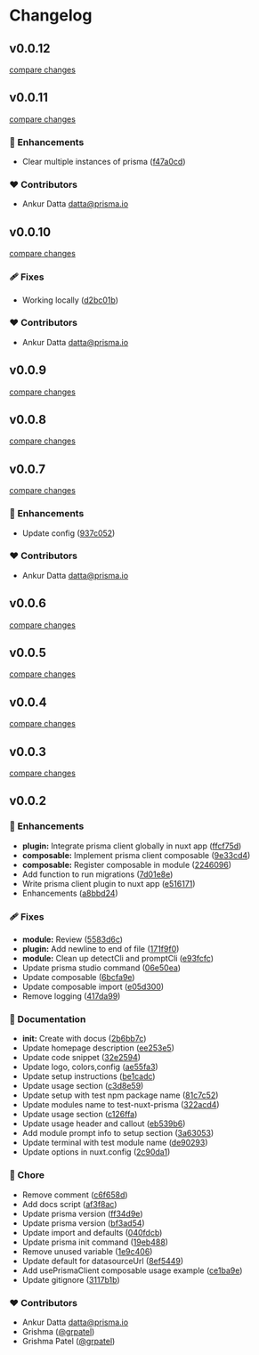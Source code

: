 # Changelog


## v0.0.12

[compare changes](https://github.com/prisma/nuxt-prisma/compare/v0.0.11...v0.0.12)

## v0.0.11

[compare changes](https://github.com/prisma/nuxt-prisma/compare/v0.0.10...v0.0.11)

### 🚀 Enhancements

- Clear multiple instances of prisma ([f47a0cd](https://github.com/prisma/nuxt-prisma/commit/f47a0cd))

### ❤️ Contributors

- Ankur Datta <datta@prisma.io>

## v0.0.10

[compare changes](https://github.com/prisma/nuxt-prisma/compare/v0.0.9...v0.0.10)

### 🩹 Fixes

- Working locally ([d2bc01b](https://github.com/prisma/nuxt-prisma/commit/d2bc01b))

### ❤️ Contributors

- Ankur Datta <datta@prisma.io>

## v0.0.9

[compare changes](https://github.com/prisma/nuxt-prisma/compare/v0.0.8...v0.0.9)

## v0.0.8

[compare changes](https://github.com/prisma/nuxt-prisma/compare/v0.0.7...v0.0.8)

## v0.0.7

[compare changes](https://github.com/prisma/nuxt-prisma/compare/v0.0.6...v0.0.7)

### 🚀 Enhancements

- Update config ([937c052](https://github.com/prisma/nuxt-prisma/commit/937c052))

### ❤️ Contributors

- Ankur Datta <datta@prisma.io>

## v0.0.6

[compare changes](https://github.com/prisma/nuxt-prisma/compare/v0.0.5...v0.0.6)

## v0.0.5

[compare changes](https://github.com/prisma/nuxt-prisma/compare/v0.0.4...v0.0.5)

## v0.0.4

[compare changes](https://github.com/prisma/nuxt-prisma/compare/v0.0.3...v0.0.4)

## v0.0.3

[compare changes](https://github.com/prisma/nuxt-prisma/compare/v0.0.2...v0.0.3)

## v0.0.2


### 🚀 Enhancements

- **plugin:** Integrate prisma client globally in nuxt app ([ffcf75d](https://github.com/prisma/nuxt-prisma/commit/ffcf75d))
- **composable:** Implement prisma client composable ([9e33cd4](https://github.com/prisma/nuxt-prisma/commit/9e33cd4))
- **composable:** Register composable in module ([2246096](https://github.com/prisma/nuxt-prisma/commit/2246096))
- Add function to run migrations ([7d01e8e](https://github.com/prisma/nuxt-prisma/commit/7d01e8e))
- Write prisma client plugin to nuxt app ([e516171](https://github.com/prisma/nuxt-prisma/commit/e516171))
- Enhancements ([a8bbd24](https://github.com/prisma/nuxt-prisma/commit/a8bbd24))

### 🩹 Fixes

- **module:** Review ([5583d6c](https://github.com/prisma/nuxt-prisma/commit/5583d6c))
- **plugin:** Add newline to end of file ([171f9f0](https://github.com/prisma/nuxt-prisma/commit/171f9f0))
- **module:** Clean up detectCli and promptCli ([e93fcfc](https://github.com/prisma/nuxt-prisma/commit/e93fcfc))
- Update prisma studio command ([06e50ea](https://github.com/prisma/nuxt-prisma/commit/06e50ea))
- Update composable ([6bcfa9e](https://github.com/prisma/nuxt-prisma/commit/6bcfa9e))
- Update composable import ([e05d300](https://github.com/prisma/nuxt-prisma/commit/e05d300))
- Remove logging ([417da99](https://github.com/prisma/nuxt-prisma/commit/417da99))

### 📖 Documentation

- **init:** Create with docus ([2b6bb7c](https://github.com/prisma/nuxt-prisma/commit/2b6bb7c))
- Update homepage description ([ee253e5](https://github.com/prisma/nuxt-prisma/commit/ee253e5))
- Update code snippet ([32e2594](https://github.com/prisma/nuxt-prisma/commit/32e2594))
- Update logo, colors,config ([ae55fa3](https://github.com/prisma/nuxt-prisma/commit/ae55fa3))
- Update setup instructions ([be1cadc](https://github.com/prisma/nuxt-prisma/commit/be1cadc))
- Update usage section ([c3d8e59](https://github.com/prisma/nuxt-prisma/commit/c3d8e59))
- Update setup with test npm package name ([81c7c52](https://github.com/prisma/nuxt-prisma/commit/81c7c52))
- Update modules name to test-nuxt-prisma ([322acd4](https://github.com/prisma/nuxt-prisma/commit/322acd4))
- Update usage section ([c126ffa](https://github.com/prisma/nuxt-prisma/commit/c126ffa))
- Update usage header and callout ([eb539b6](https://github.com/prisma/nuxt-prisma/commit/eb539b6))
- Add module prompt info to setup section ([3a63053](https://github.com/prisma/nuxt-prisma/commit/3a63053))
- Update terminal with test module name ([de90293](https://github.com/prisma/nuxt-prisma/commit/de90293))
- Update options in nuxt.config ([2c90da1](https://github.com/prisma/nuxt-prisma/commit/2c90da1))

### 🏡 Chore

- Remove comment ([c6f658d](https://github.com/prisma/nuxt-prisma/commit/c6f658d))
- Add docs script ([af3f8ac](https://github.com/prisma/nuxt-prisma/commit/af3f8ac))
- Update prisma version ([ff34d9e](https://github.com/prisma/nuxt-prisma/commit/ff34d9e))
- Update prisma version ([bf3ad54](https://github.com/prisma/nuxt-prisma/commit/bf3ad54))
- Update import and defaults ([040fdcb](https://github.com/prisma/nuxt-prisma/commit/040fdcb))
- Update prisma init command ([19eb488](https://github.com/prisma/nuxt-prisma/commit/19eb488))
- Remove unused variable ([1e9c406](https://github.com/prisma/nuxt-prisma/commit/1e9c406))
- Update default for datasourceUrl ([8ef5449](https://github.com/prisma/nuxt-prisma/commit/8ef5449))
- Add usePrismaClient composable usage example ([ce1ba9e](https://github.com/prisma/nuxt-prisma/commit/ce1ba9e))
- Update gitignore ([3117b1b](https://github.com/prisma/nuxt-prisma/commit/3117b1b))

### ❤️ Contributors

- Ankur Datta <datta@prisma.io>
- Grishma ([@grpatel](http://github.com/grpatel))
- Grishma Patel ([@grpatel](http://github.com/grpatel))


